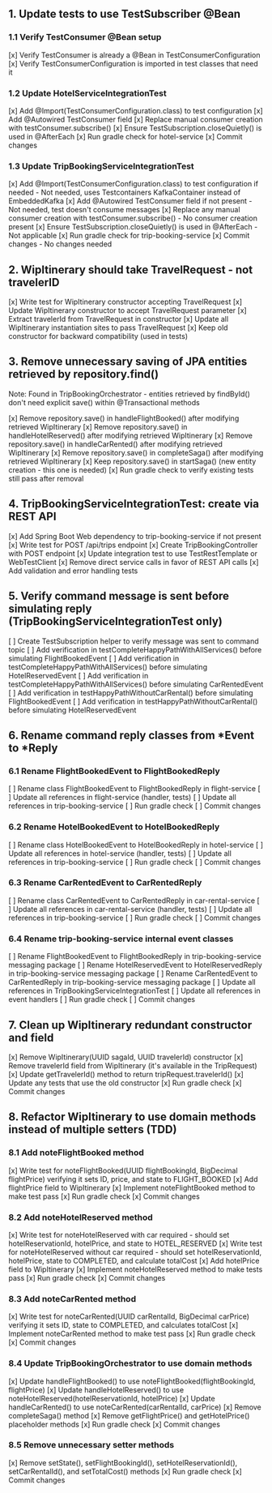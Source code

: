 
## 1. Update tests to use TestSubscriber @Bean

### 1.1 Verify TestConsumer @Bean setup
[x] Verify TestConsumer is already a @Bean in TestConsumerConfiguration
[x] Verify TestConsumerConfiguration is imported in test classes that need it

### 1.2 Update HotelServiceIntegrationTest
[x] Add @Import(TestConsumerConfiguration.class) to test configuration
[x] Add @Autowired TestConsumer field
[x] Replace manual consumer creation with testConsumer.subscribe()
[x] Ensure TestSubscription.closeQuietly() is used in @AfterEach
[x] Run gradle check for hotel-service
[x] Commit changes

### 1.3 Update TripBookingServiceIntegrationTest  
[x] Add @Import(TestConsumerConfiguration.class) to test configuration if needed - Not needed, uses Testcontainers KafkaContainer instead of EmbeddedKafka
[x] Add @Autowired TestConsumer field if not present - Not needed, test doesn't consume messages
[x] Replace any manual consumer creation with testConsumer.subscribe() - No consumer creation present
[x] Ensure TestSubscription.closeQuietly() is used in @AfterEach - Not applicable
[x] Run gradle check for trip-booking-service
[x] Commit changes - No changes needed

## 2. WipItinerary should take TravelRequest - not travelerID
[x] Write test for WipItinerary constructor accepting TravelRequest
[x] Update WipItinerary constructor to accept TravelRequest parameter
[x] Extract travelerId from TravelRequest in constructor
[x] Update all WipItinerary instantiation sites to pass TravelRequest
[x] Keep old constructor for backward compatibility (used in tests)

## 3. Remove unnecessary saving of JPA entities retrieved by repository.find()
Note: Found in TripBookingOrchestrator - entities retrieved by findById() don't need explicit save() within @Transactional methods

[x] Remove repository.save() in handleFlightBooked() after modifying retrieved WipItinerary
[x] Remove repository.save() in handleHotelReserved() after modifying retrieved WipItinerary
[x] Remove repository.save() in handleCarRented() after modifying retrieved WipItinerary
[x] Remove repository.save() in completeSaga() after modifying retrieved WipItinerary
[x] Keep repository.save() in startSaga() (new entity creation - this one is needed)
[x] Run gradle check to verify existing tests still pass after removal

## 4. TripBookingServiceIntegrationTest: create via REST API
[x] Add Spring Boot Web dependency to trip-booking-service if not present
[x] Write test for POST /api/trips endpoint
[x] Create TripBookingController with POST endpoint
[x] Update integration test to use TestRestTemplate or WebTestClient
[x] Remove direct service calls in favor of REST API calls
[x] Add validation and error handling tests

## 5. Verify command message is sent before simulating reply (TripBookingServiceIntegrationTest only)
[ ] Create TestSubscription helper to verify message was sent to command topic
[ ] Add verification in testCompleteHappyPathWithAllServices() before simulating FlightBookedEvent
[ ] Add verification in testCompleteHappyPathWithAllServices() before simulating HotelReservedEvent
[ ] Add verification in testCompleteHappyPathWithAllServices() before simulating CarRentedEvent
[ ] Add verification in testHappyPathWithoutCarRental() before simulating FlightBookedEvent
[ ] Add verification in testHappyPathWithoutCarRental() before simulating HotelReservedEvent

## 6. Rename command reply classes from *Event to *Reply

### 6.1 Rename FlightBookedEvent to FlightBookedReply
[ ] Rename class FlightBookedEvent to FlightBookedReply in flight-service
[ ] Update all references in flight-service (handler, tests)
[ ] Update all references in trip-booking-service
[ ] Run gradle check
[ ] Commit changes

### 6.2 Rename HotelBookedEvent to HotelBookedReply  
[ ] Rename class HotelBookedEvent to HotelBookedReply in hotel-service
[ ] Update all references in hotel-service (handler, tests)
[ ] Update all references in trip-booking-service
[ ] Run gradle check
[ ] Commit changes

### 6.3 Rename CarRentedEvent to CarRentedReply
[ ] Rename class CarRentedEvent to CarRentedReply in car-rental-service
[ ] Update all references in car-rental-service (handler, tests)
[ ] Update all references in trip-booking-service
[ ] Run gradle check
[ ] Commit changes

### 6.4 Rename trip-booking-service internal event classes
[ ] Rename FlightBookedEvent to FlightBookedReply in trip-booking-service messaging package
[ ] Rename HotelReservedEvent to HotelReservedReply in trip-booking-service messaging package
[ ] Rename CarRentedEvent to CarRentedReply in trip-booking-service messaging package
[ ] Update all references in TripBookingServiceIntegrationTest
[ ] Update all references in event handlers
[ ] Run gradle check
[ ] Commit changes

## 7. Clean up WipItinerary redundant constructor and field
[x] Remove WipItinerary(UUID sagaId, UUID travelerId) constructor
[x] Remove travelerId field from WipItinerary (it's available in the TripRequest)
[x] Update getTravelerId() method to return tripRequest.travelerId()
[x] Update any tests that use the old constructor
[x] Run gradle check
[x] Commit changes

## 8. Refactor WipItinerary to use domain methods instead of multiple setters (TDD)

### 8.1 Add noteFlightBooked method
[x] Write test for noteFlightBooked(UUID flightBookingId, BigDecimal flightPrice) verifying it sets ID, price, and state to FLIGHT_BOOKED
[x] Add flightPrice field to WipItinerary
[x] Implement noteFlightBooked method to make test pass
[x] Run gradle check
[x] Commit changes

### 8.2 Add noteHotelReserved method  
[x] Write test for noteHotelReserved with car required - should set hotelReservationId, hotelPrice, and state to HOTEL_RESERVED
[x] Write test for noteHotelReserved without car required - should set hotelReservationId, hotelPrice, state to COMPLETED, and calculate totalCost
[x] Add hotelPrice field to WipItinerary
[x] Implement noteHotelReserved method to make tests pass
[x] Run gradle check
[x] Commit changes

### 8.3 Add noteCarRented method
[x] Write test for noteCarRented(UUID carRentalId, BigDecimal carPrice) verifying it sets ID, state to COMPLETED, and calculates totalCost
[x] Implement noteCarRented method to make test pass
[x] Run gradle check
[x] Commit changes

### 8.4 Update TripBookingOrchestrator to use domain methods
[x] Update handleFlightBooked() to use noteFlightBooked(flightBookingId, flightPrice)
[x] Update handleHotelReserved() to use noteHotelReserved(hotelReservationId, hotelPrice)
[x] Update handleCarRented() to use noteCarRented(carRentalId, carPrice)
[x] Remove completeSaga() method
[x] Remove getFlightPrice() and getHotelPrice() placeholder methods
[x] Run gradle check
[x] Commit changes

### 8.5 Remove unnecessary setter methods
[x] Remove setState(), setFlightBookingId(), setHotelReservationId(), setCarRentalId(), and setTotalCost() methods
[x] Run gradle check
[x] Commit changes
